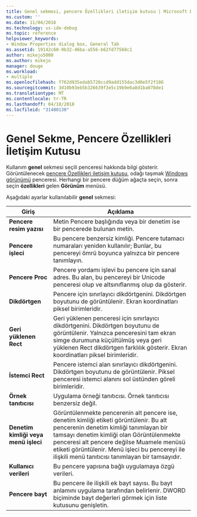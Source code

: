 ```yaml
---
title: Genel sekmesi, pencere Özellikleri iletişim kutusu | Microsoft Docs
ms.custom: ''
ms.date: 11/04/2016
ms.technology: vs-ide-debug
ms.topic: reference
helpviewer_keywords:
- Window Properties dialog box, General Tab
ms.assetid: 19142c60-9b32-46ba-a556-b62fd77568c1
author: mikejo5000
ms.author: mikejo
manager: douge
ms.workload:
- multiple
ms.openlocfilehash: f762d935edab5720ccd9add155dac3d0e5f2f186
ms.sourcegitcommit: 3d10b93eb5b326639f3e5c19b9e6a8d1ba078de1
ms.translationtype: MT
ms.contentlocale: tr-TR
ms.lasthandoff: 04/18/2018
ms.locfileid: "31480130"
---
```

# <a name="general-tab-window-properties-dialog-box"></a>Genel Sekme, Pencere Özellikleri İletişim Kutusu
Kullanım **genel** sekmesi seçili penceresi hakkında bilgi gösterir. Görüntülenecek [pencere Özellikleri iletişim kutusu](../debugger/window-properties-dialog-box.md), odağı taşımak [Windows görünümü](../debugger/windows-view.md) penceresi. Herhangi bir pencere düğüm ağaçta seçin, sonra seçin **özellikleri** gelen **Görünüm** menüsü.  
  
 Aşağıdaki ayarlar kullanılabilir **genel** sekmesi:  
  
|Giriş|Açıklama|  
|-----------|-----------------|  
|**Pencere resim yazısı**|Metin Pencere başlığında veya bir denetim ise bir pencerede bulunan metin.|  
|**Pencere işleci**|Bu pencere benzersiz kimliği. Pencere tutamacı numaraları yeniden kullanılır; Bunlar, bu pencereyi ömrü boyunca yalnızca bir pencere tanımlayın.|  
|**Pencere Proc**|Pencere yordamı işlevi bu pencere için sanal adres. Bu alan, bu pencereyi bir Unicode penceresi olup ve altsınıflanmış olup da gösterir.|  
|**Dikdörtgen**|Pencere için sınırlayıcı dikdörtgenini. Dikdörtgen boyutunu de görüntülenir. Ekran koordinatları piksel birimleridir.|  
|**Geri yüklenen Rect**|Geri yüklenen penceresi için sınırlayıcı dikdörtgenini. Dikdörtgen boyutunu de görüntülenir. Yalnızca penceresini tam ekran simge durumuna küçültülmüş veya geri yüklenen Rect dikdörtgen farklılık gösterir. Ekran koordinatları piksel birimleridir.|  
|**İstemci Rect**|Pencere istemci alan sınırlayıcı dikdörtgenini. Dikdörtgen boyutunu de görüntülenir. Piksel penceresi istemci alanını sol üstünden göreli birimleridir.|  
|**Örnek tanıtıcısı**|Uygulama örneği tanıtıcısı. Örnek tanıtıcısı benzersiz değil.|  
|**Denetim kimliği veya menü işleci**|Görüntülenmekte pencerenin alt pencere ise, denetim kimliği etiketi görüntülenir. Bu alt pencerenin denetim kimliği tanımlayan bir tamsayı denetim kimliği olan Görüntülenmekte penceresi alt pencere değilse Muamele menüsü etiketi görüntülenir. Menü işleci bu pencereyi ile ilişkili menü tanıtıcısı tanımlayan bir tamsayıdır.|  
|**Kullanıcı verileri**|Bu pencere yapısına bağlı uygulamaya özgü verileri.|  
|**Pencere bayt**|Bu pencere ile ilişkili ek bayt sayısı. Bu bayt anlamını uygulama tarafından belirlenir. DWORD biçiminde bayt değerleri görmek için liste kutusunu genişletin.|